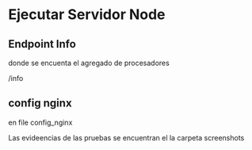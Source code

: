 # Ejecutar Servidor Node
## Endpoint Info
donde se encuenta el agregado de procesadores

/info

## config nginx ##
en file config_nginx

Las evideencias de las pruebas se encuentran el la carpeta screenshots


